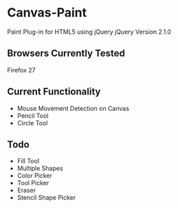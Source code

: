 Canvas-Paint
=====================
Paint Plug-in for HTML5 using jQuery
jQuery Version 2.1.0

Browsers Currently Tested
-------------------------
Firefox 27

Current Functionality
-------------------------
 * Mouse Movement Detection on Canvas 
 * Pencil Tool
 * Circle Tool


Todo
-------------------------
 * Fill Tool
 * Multiple Shapes
 * Color Picker
 * Tool Picker
 * Eraser
 * Stencil Shape Picker
